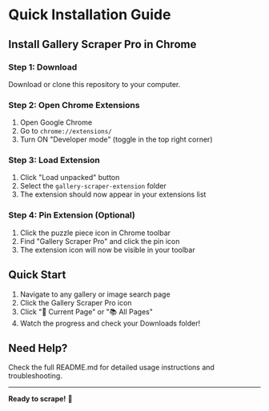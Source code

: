 # Quick Installation Guide

## Install Gallery Scraper Pro in Chrome

### Step 1: Download
Download or clone this repository to your computer.

### Step 2: Open Chrome Extensions
1. Open Google Chrome
2. Go to `chrome://extensions/`
3. Turn ON "Developer mode" (toggle in the top right corner)

### Step 3: Load Extension
1. Click "Load unpacked" button
2. Select the `gallery-scraper-extension` folder
3. The extension should now appear in your extensions list

### Step 4: Pin Extension (Optional)
1. Click the puzzle piece icon in Chrome toolbar
2. Find "Gallery Scraper Pro" and click the pin icon
3. The extension icon will now be visible in your toolbar

## Quick Start

1. Navigate to any gallery or image search page
2. Click the Gallery Scraper Pro icon
3. Click "📄 Current Page" or "📚 All Pages"
4. Watch the progress and check your Downloads folder!

## Need Help?

Check the full README.md for detailed usage instructions and troubleshooting.

---

**Ready to scrape!** 🚀
